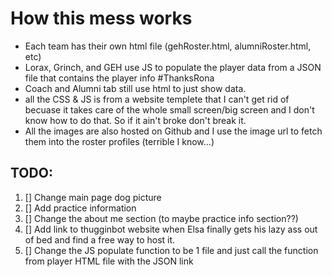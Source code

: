 # How this mess works

- Each team has their own html file (gehRoster.html, alumniRoster.html, etc)
- Lorax, Grinch, and GEH use JS to populate the player data from a JSON file that contains the player info #ThanksRona
- Coach and Alumni tab still use html to just show data.
- all the CSS & JS is from a website templete that I can't get rid of becuase it takes care of the whole small screen/big screen and I don't know how to do that. So if it ain't broke don't break it.
- All the images are also hosted on Github and I use the image url to fetch them into the roster profiles (terrible I know...)



## TODO:
1. [] Change main page dog picture
2. [] Add practice information
3. [] Change the about me section (to maybe practice info section??)
4. [] Add link to thugginbot website when Elsa finally gets his lazy ass out of bed and find a free way to host it.
5. [] Change the JS populate function to be 1 file and just call the function from player HTML file with the JSON link
